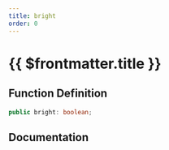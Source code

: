 ```yaml
---
title: bright
order: 0
---
```


# {{ $frontmatter.title }}

## Function Definition

```ts
public bright: boolean;
```

## Documentation

<!--@include: ./parts/bright.md-->

